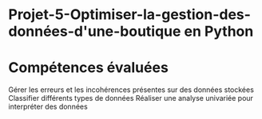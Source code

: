 # Projet-5-Optimiser-la-gestion-des-données-d'une-boutique en Python

# Compétences évaluées

Gérer les erreurs et les incohérences présentes sur des données stockées
Classifier différents types de données
Réaliser une analyse univariée pour interpréter des données


